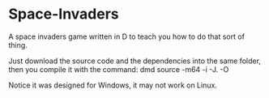 # Space-Invaders
A space invaders game written in D to teach you how to do that sort of thing.

Just download the source code and the dependencies into the same folder, then you compile it with the command: dmd source -m64 -i -J. -O

Notice it was designed for Windows, it may not work on Linux.
